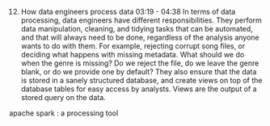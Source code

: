 12. How data engineers process data
03:19 - 04:38
In terms of data processing, data engineers have different responsibilities. They perform data manipulation, cleaning, and tidying tasks that can be automated, and that will always need to be done, regardless of the analysis anyone wants to do with them. For example, rejecting corrupt song files, or deciding what happens with missing metadata. What should we do when the genre is missing? Do we reject the file, do we leave the genre blank, or do we provide one by default? They also ensure that the data is stored in a sanely structured database, and create views on top of the database tables for easy access by analysts. Views are the output of a stored query on the data. 

apache spark : a processing tool 